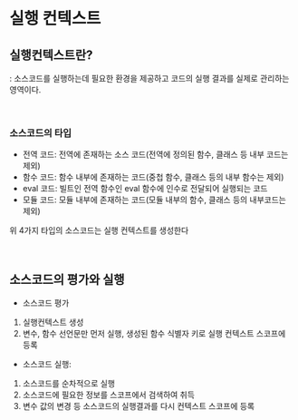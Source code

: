 # 실행 컨텍스트

## 실행컨텍스트란?

: 소스코드를 실행하는데 필요한 환경을 제공하고 코드의 실행 결과를 실제로 관리하는 영역이다.

<br/>

### 소스코드의 타입

- 전역 코드: 전역에 존재하는 소스 코드(전역에 정의된 함수, 클래스 등 내부 코드는 제외)
- 함수 코드: 함수 내부에 존재하는 코드(중첩 함수, 클래스 등의 내부 함수는 제외)
- eval 코드: 빌트인 전역 함수인 eval 함수에 인수로 전달되어 실행되는 코드
- 모듈 코드: 모듈 내부에 존재하는 코드(모듈 내부의 함수, 클래스 등의 내부코드는 제외)

위 4가지 타입의 소스코드는 실행 컨텍스트를 생성한다

<br/>

## 소스코드의 평가와 실행

- 소스코드 평가

1. 실행컨텍스트 생성
2. 변수, 함수 선언문만 먼저 실행, 생성된 함수 식별자 키로 실행 컨텍스트 스코프에 등록

- 소스코드 실행:

1. 소스코드를 순차적으로 실행
2. 소스코드에 필요한 정보를 스코프에서 검색하여 취득
3. 변수 값의 변경 등 소스코드의 실행결과를 다시 컨텍스트 스코프에 등록
